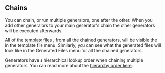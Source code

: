 ## Chains

You can chain, or run multiple generators, one after the other. When you add other generators
to your main generator's chain the other generators will be executed afterwards. 

All of the [template files](documentation/generator/template-files) , from all the chained generators, will be visible the in the template
 file menu. Similarly, you can see what the generated files will look like in the Generated
 Files menu for all the chained generators.

Generators have a hierarchical lookup order when chaining multiple generators. You can read more about the [hierarchy order here](documentation/structure/hierarchy).
